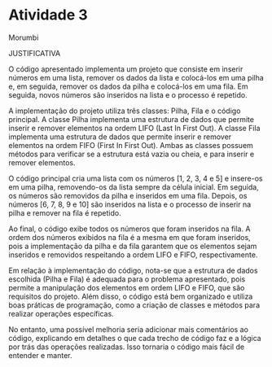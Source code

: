 # Atividade 3
 Morumbi

  JUSTIFICATIVA
  
O código apresentado implementa um projeto que consiste em inserir números em uma lista, remover os dados da lista e colocá-los em uma pilha e, em seguida, remover os dados da pilha e colocá-los em uma fila. Em seguida, novos números são inseridos na lista e o processo é repetido.

A implementação do projeto utiliza três classes: Pilha, Fila e o código principal. A classe Pilha implementa uma estrutura de dados que permite inserir e remover elementos na ordem LIFO (Last In First Out). A classe Fila implementa uma estrutura de dados que permite inserir e remover elementos na ordem FIFO (First In First Out). Ambas as classes possuem métodos para verificar se a estrutura está vazia ou cheia, e para inserir e remover elementos.

O código principal cria uma lista com os números [1, 2, 3, 4 e 5] e insere-os em uma pilha, removendo-os da lista sempre da célula inicial. Em seguida, os números são removidos da pilha e inseridos em uma fila. Depois, os números [6, 7, 8, 9 e 10] são inseridos na lista e o processo de inserir na pilha e remover na fila é repetido.

Ao final, o código exibe todos os números que foram inseridos na fila. A ordem dos números exibidos na fila é a mesma em que foram inseridos, pois a implementação da pilha e da fila garantem que os elementos sejam inseridos e removidos respeitando a ordem LIFO e FIFO, respectivamente.

Em relação à implementação do código, nota-se que a estrutura de dados escolhida (Pilha e Fila) é adequada para o problema apresentado, pois permite a manipulação dos elementos em ordem LIFO e FIFO, que são requisitos do projeto. Além disso, o código está bem organizado e utiliza boas práticas de programação, como a criação de classes e métodos para realizar operações específicas.

No entanto, uma possível melhoria seria adicionar mais comentários ao código, explicando em detalhes o que cada trecho de código faz e a lógica por trás das operações realizadas. Isso tornaria o código mais fácil de entender e manter.